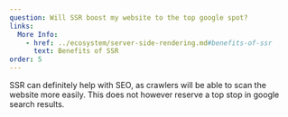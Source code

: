 ```yaml
---
question: Will SSR boost my website to the top google spot?
links:
  More Info:
    - href: ../ecosystem/server-side-rendering.md#benefits-of-ssr
      text: Benefits of SSR
order: 5
---
```


SSR can definitely help with SEO, as crawlers will be able to scan the website more easily. This does not however reserve a top stop in google search results.

